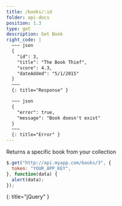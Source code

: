 ```yaml
---
title: /books/:id
folder: api-docs
position: 1.3
type: get
description: Get Book
right_code: |
  ~~~ json
  {
    "id": 3,
    "title": "The Book Thief",
    "score": 4.3,
    "dateAdded": "5/1/2015"
  }
  ~~~
  {: title="Response" }

  ~~~ json
  {
    "error": true,
    "message": "Book doesn't exist"
  }
  ~~~
  {: title="Error" }
---
```


Returns a specific book from your collection

~~~ javascript
$.get("http://api.myapp.com/books/3", {
  token: "YOUR_APP_KEY",
}, function(data) {
  alert(data);
});
~~~
{: title="jQuery" }
